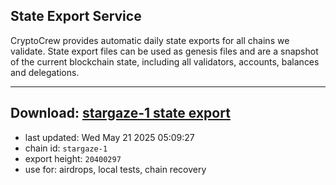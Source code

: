 ## State Export Service
CryptoCrew provides automatic daily state exports for all chains we validate. State export files can be used as genesis files and are a snapshot of the current blockchain state, including all validators, accounts, balances and delegations.

---
**Download: [stargaze-1 state export](https://dl-eu2.ccvalidators.com/SERVICE/stargaze/stargaze-1_export_20400297.json)**
---

- last updated: Wed May 21 2025 05:09:27
- chain id: `stargaze-1`
- export height: `20400297`
- use for: airdrops, local tests, chain recovery

